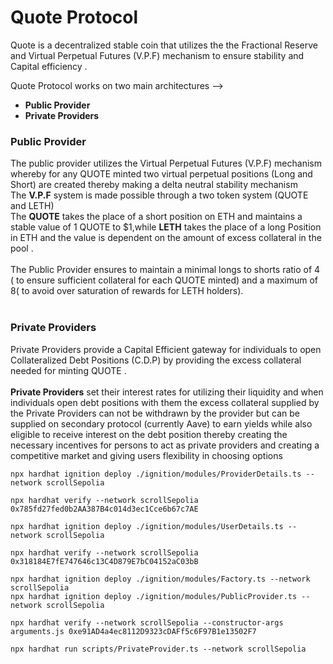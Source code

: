 # Quote Protocol

Quote is a decentralized stable coin that utilizes the the Fractional Reserve and Virtual Perpetual Futures (V.P.F) mechanism to ensure stability and Capital efficiency .

Quote Protocol works on two main architectures -->

- **Public Provider**
- **Private Providers**

### Public Provider

The public provider utilizes the Virtual Perpetual Futures (V.P.F) mechanism whereby for any QUOTE minted two virtual perpetual positions (Long and Short) are created thereby making a delta neutral stability mechanism <br>
The **V.P.F** system is made possible through a two token system (QUOTE and LETH) <br>
The **QUOTE** takes the place of a short position on ETH and maintains a stable value of 1 QUOTE to $1,while **LETH** takes the place of a long Position in ETH and the value is dependent on the amount of excess collateral in the pool . <br><br>
The Public Provider ensures to maintain a minimal longs to shorts ratio of 4 ( to ensure sufficient collateral for each QUOTE minted) and a maximum of 8( to avoid over saturation of rewards for LETH holders).<br><br>

### Private Providers

Private Providers provide a Capital Efficient gateway for individuals to open Collateralized Debt Positions (C.D.P) by providing the excess collateral needed for minting QUOTE .<br><br>
**Private Providers** set their interest rates for utilizing their liquidity and when individuals open debt positions with them the excess collateral supplied by the Private Providers can not be withdrawn by the provider but can be supplied on secondary protocol (currently Aave) to earn yields while also eligible to receive interest on the debt position thereby creating the necessary incentives for persons to act as private providers and creating a competitive market and giving users flexibility in choosing options <br>

```shell
npx hardhat ignition deploy ./ignition/modules/ProviderDetails.ts --network scrollSepolia

npx hardhat verify --network scrollSepolia 0x785fd27fed0b2AA387B4c014d3ec1Cce6b67c7AE

npx hardhat ignition deploy ./ignition/modules/UserDetails.ts --network scrollSepolia

npx hardhat verify --network scrollSepolia 0x318184E7fE747646c13C4D879E7bC04152aC03bB

npx hardhat ignition deploy ./ignition/modules/Factory.ts --network scrollSepolia
npx hardhat ignition deploy ./ignition/modules/PublicProvider.ts --network scrollSepolia

npx hardhat verify --network scrollSepolia --constructor-args arguments.js 0xe91AD4a4ec8112D9323cDAFf5c6F97B1e13502F7

npx hardhat run scripts/PrivateProvider.ts --network scrollSepolia
```

